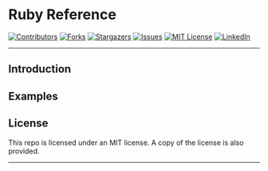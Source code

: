 # Ruby Reference

[![Contributors][contributors-shield]][contributors-url]
[![Forks][forks-shield]][forks-url]
[![Stargazers][stars-shield]][stars-url]
[![Issues][issues-shield]][issues-url]
[![MIT License][license-shield]][license-url]
[![LinkedIn][linkedin-shield]][linkedin-url]

---

## Introduction

## Examples

## License

This repo is licensed under an MIT license. A copy of the license is also provided.

---

[contributors-shield]: https://img.shields.io/github/contributors/darlodev/ruby_reference.svg?style=for-the-badge
[contributors-url]: https://github.com/darlodev
[forks-shield]: https://img.shields.io/github/forks/darlodev/ruby_reference.svg?style=for-the-badge
[forks-url]: https://github.com/darlodev/ruby_reference/network/members
[stars-shield]: https://img.shields.io/github/stars/darlodev/ruby_reference.svg?style=for-the-badge
[stars-url]: https://github.com/othneildrew/Best-README-Template/stargazers
[issues-shield]: https://img.shields.io/github/issues/darlodev/ruby_reference.svg?style=for-the-badge
[issues-url]: https://github.com/darlodev/ruby_reference/issues
[license-shield]: https://img.shields.io/github/license/darlodev/ruby_reference.svg?style=for-the-badge
[license-url]: https://github.com/darlodev/ruby_reference/blob/master/LICENSE.txt
[linkedin-shield]: https://img.shields.io/badge/-LinkedIn-black.svg?style=for-the-badge&logo=linkedin&colorB=555
[linkedin-url]: https://linkedin.com/in/darlodev
